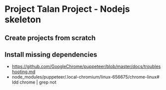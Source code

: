 # Project Talan Project - Nodejs skeleton

## Create projects from scratch


## Install missing dependencies
* https://github.com/GoogleChrome/puppeteer/blob/master/docs/troubleshooting.md
* node_modules/puppeteer/.local-chromium/linux-656675/chrome-linux# ldd chrome | grep not